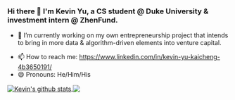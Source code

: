 ### Hi there 👋 I'm  Kevin Yu, a CS student @ Duke University & investment intern @ ZhenFund. 


- 🔭 I’m currently working on my own entrepreneurship project that intends to bring in more data & algorithm-driven elements into venture capital.
<!-- - 🌱 I’m currently learning 
- 👯 I’m looking to collaborate on ...
- 🤔 I’m looking for help with ...
- 💬 Ask me about ... -->
- 📫 How to reach me: https://www.linkedin.com/in/kevin-yu-kaicheng-4b3650191/
- 😄 Pronouns: He/Him/His
<!-- - ⚡ Fun fact:  -->


<a href="https://github.com/KevinYu2050/github-readme-stats">
  <img align="center" src="https://github-readme-stats.vercel.app/api?username=KevinYu2050&show_icons=true&include_all_commits=true&theme=material-palenight" alt="Kevin's github stats" />
</a>
<a href="https://github.com/KevinYu2050//github-readme-stats">
  <!-- Change the `github-readme-stats.KevinYu2050.vercel.app` to `github-readme-stats.vercel.app`  -->
  <img align="center" src="https://github-readme-stats.vercel.app/api/top-langs/?username=KevinYu2050&layout=compact&theme=material-palenight" />
</a>
